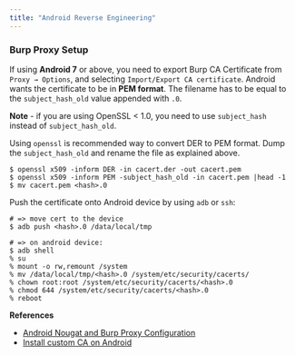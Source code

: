 ```yaml
---
title: "Android Reverse Engineering"
---
```


### Burp Proxy Setup

If using **Android 7** or above, you need to export Burp CA Certificate from `Proxy → Options`, and selecting `Import/Export CA certificate`. Android wants the certificate to be in **PEM format**. The filename has to be equal to the `subject_hash_old` value appended with `.0`.

**Note** - if you are using OpenSSL < 1.0, you need to use `subject_hash` instead of `subject_hash_old`. 

Using `openssl` is recommended way to convert DER to PEM format. Dump the `subject_hash_old` and rename the file as explained above.

```
$ openssl x509 -inform DER -in cacert.der -out cacert.pem
$ openssl x509 -inform PEM -subject_hash_old -in cacert.pem |head -1
$ mv cacert.pem <hash>.0
```

Push the certificate onto Android device by using `adb` or `ssh`:

```
# => move cert to the device
$ adb push <hash>.0 /data/local/tmp

# => on android device:
$ adb shell
% su
% mount -o rw,remount /system 
% mv /data/local/tmp/<hash>.0 /system/etc/security/cacerts/
% chown root:root /system/etc/security/cacerts/<hash>.0
% chmod 644 /system/etc/security/cacerts/<hash>.0
% reboot
```

**References**

* [Android Nougat and Burp Proxy Configuration](https://blog.ropnop.com/configuring-burp-suite-with-android-nougat/)
* [Install custom CA on Android](https://awakened1712.github.io/hacking/hacking-install-ca-android/)
